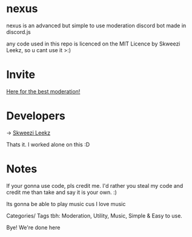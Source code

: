 # nexus
nexus is an advanced but simple to use moderation discord bot made in discord.js

any code used in this repo is licenced on the MIT Licence by Skweezi Leekz, so u cant use it >:)

# Invite
[Here for the best moderation!](https://discordapp.com/oauth2/authorize?client_id=372109563987492864&scope=bot&permissions=490604)

# Developers
-> [Skweezi Leekz](https://github.com/SkweeziBoi)

Thats it. I worked alone on this :D

# Notes
If your gonna use code, pls credit me. I'd rather you steal my code and credit me than take and say it is your own. :)

Its gonna be able to play music cus I love music

Categories/ Tags tbh: Moderation, Utility, Music, Simple & Easy to use.

Bye! We're done here
